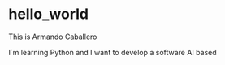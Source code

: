 # hello_world

This is Armando Caballero

I´m learning Python and I want to develop a software AI based
